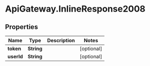 # ApiGateway.InlineResponse2008

## Properties
Name | Type | Description | Notes
------------ | ------------- | ------------- | -------------
**token** | **String** |  | [optional] 
**userId** | **String** |  | [optional] 

